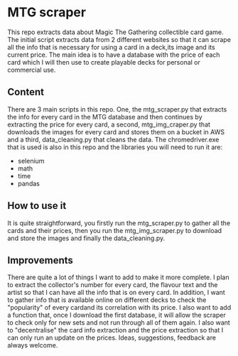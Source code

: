 # MTG scraper


This repo extracts data about Magic The Gathering collectible card game. The initial script extracts data from 2 different websites so that it can scrape
all the info that is necessary for using a card in a deck,its image and its current price. The main idea is to have a database with the price of each card
which I will then use to create playable decks for personal or commercial use.

## Content

There are 3 main scripts in this repo. One, the mtg_scraper.py that extracts the info for every card in the MTG database and then continues by extracting the price for
every card, a second, mtg_img_craper.py that downloads the images for every card and stores them on a bucket in AWS and a third, data_cleaning.py that cleans the data. The chromedriver.exe that is used is also in this
repo and the libraries you will need to run it are:
* selenium
* math
* time
* pandas

## How to use it

It is quite straightforward, you firstly run the mtg_scraper.py to gather all the cards and their prices, then you run the mtg_img_scraper.py to download and store the images and finally the data_cleaning.py.

## Improvements

There are quite a lot of things I want to add to make it more complete. I plan to extract the collector's number for every card, the flavour text and the artist 
so that I can have all the info that is on every card. In addition, I want to gather info that is available online on different decks to check the "popularity" 
of every cardand its correlation with its price. I also want to add a function that, once I download the first database, it will allow the scraper to check 
only for new sets and not run through all of them again. I also want to "decentralise" the card info extraction and the price extraction so that I can only run 
an update on the prices.
Ideas, suggestions, feedback are always welcome.

